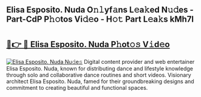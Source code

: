 ## Elisa Esposito. Nuda O𝚗𝚕yf𝚊ns L𝚎a𝚔ed N𝚞𝚍es - Part-CdP P𝚑𝚘tos Vi𝚍𝚎o - H𝚘𝚝 Part L𝚎a𝚔s kMh7l

# <h2><a href="http://kf7rhjp.oniu.top/?m=Elisa+Esposito.+Nuda">🔗👉 🔴 Elisa Esposito. Nuda P𝚑ot𝚘𝚜 V𝚒d𝚎o</a></h2>

[![Elisa Esposito. Nuda Nu𝚍e𝚜](https://i.imgur.com/0qMVB7G.gif)](http://kf7rhjp.oniu.top/?m=Elisa+Esposito.+Nuda)
Digital content provider and web entertainer Elisa Esposito. Nuda, known for distributing dance and lifestyle knowledge through solo and collaborative dance routines and short videos. Visionary architect Elisa Esposito. Nuda, famed for their groundbreaking designs and commitment to creating beautiful and functional spaces.  
